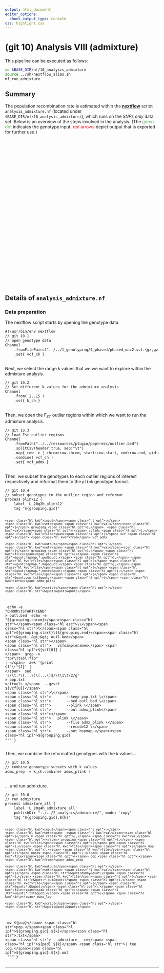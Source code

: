 ```yaml
---
output: html_document
editor_options:
  chunk_output_type: console
css: highlight.css
---
```







# (git 10) Analysis VIII (admixture)

This pipeline can be executed as follows:

```sh
cd $BASE_DIR/nf/10_analysis_admixture
source ../sh/nextflow_alias.sh
nf_run_admixture
```

## Summary

The population recombination rate is estimated within the [**nextflow**](https://www.nextflow.io/) script `analysis_admixture.nf` (located under `$BASE_DIR/nf/10_analysis_admixture/`), which runs on the _SNPs only_ data set.
Below is an overview of the steps involved in the analysis.
(The <span style="color:#4DAF4A">green dot</span> indicates the genotype input, <span style="color:#E41A1C">red arrows</span> depict output that is exported for further use.)

<div style="max-width:500px; margin:auto;">
<!--html_preserve--><div id="htmlwidget-2d70276787c94cc36bba" style="width:672px;height:480px;" class="girafe html-widget"></div>
<script type="application/json" data-for="htmlwidget-2d70276787c94cc36bba">{"x":{"html":"<?xml version=\"1.0\" encoding=\"UTF-8\"?>\n<svg xmlns=\"http://www.w3.org/2000/svg\" xmlns:xlink=\"http://www.w3.org/1999/xlink\" id=\"svg_e826558a-ed05-48af-b821-5f1e012d4135\" viewBox=\"0 0 648.00 504.00\">\n  <g>\n    <defs>\n      <clipPath id=\"svg_e826558a-ed05-48af-b821-5f1e012d4135_cl_1\">\n        <rect x=\"0.00\" y=\"0.00\" width=\"648.00\" height=\"504.00\"/>\n      <\/clipPath>\n    <\/defs>\n    <rect x=\"0.00\" y=\"0.00\" width=\"648.00\" height=\"504.00\" id=\"svg_e826558a-ed05-48af-b821-5f1e012d4135_el_1\" clip-path=\"url(#svg_e826558a-ed05-48af-b821-5f1e012d4135_cl_1)\" fill=\"#FFFFFF\" fill-opacity=\"1\" stroke-width=\"0.75\" stroke=\"#FFFFFF\" stroke-opacity=\"1\" stroke-linejoin=\"round\" stroke-linecap=\"round\"/>\n    <defs>\n      <clipPath id=\"svg_e826558a-ed05-48af-b821-5f1e012d4135_cl_2\">\n        <rect x=\"0.00\" y=\"0.00\" width=\"648.00\" height=\"504.00\"/>\n      <\/clipPath>\n    <\/defs>\n    <g clip-path=\"url(#svg_e826558a-ed05-48af-b821-5f1e012d4135_cl_2)\">\n      <text x=\"115.26\" y=\"361.35\" id=\"svg_e826558a-ed05-48af-b821-5f1e012d4135_el_2\" font-size=\"225.00pt\" font-weight=\"bold\" fill=\"#E0E0E0\" fill-opacity=\"1\" font-family=\"DejaVu Sans\">10<\/text>\n    <\/g>\n    <polyline points=\"458.05,75.96 457.90,76.31 457.35,77.59 456.80,78.86 456.25,80.14 455.70,81.42 455.15,82.70 454.59,83.98 454.04,85.26 453.49,86.53 452.94,87.81 452.39,89.09 451.84,90.37 451.29,91.65 450.74,92.93 450.18,94.20 449.63,95.48 449.08,96.76 448.53,98.04 447.98,99.32 447.43,100.60 446.88,101.88 446.33,103.15 445.77,104.43 445.22,105.71 444.67,106.99 444.12,108.27 443.57,109.55 443.02,110.82 442.47,112.10 441.92,113.38 441.36,114.66 440.81,115.94 440.26,117.22 439.71,118.49 439.16,119.77 438.61,121.05 438.06,122.33 437.51,123.61 436.95,124.89 436.40,126.16 435.85,127.44 435.30,128.72 434.75,130.00 434.20,131.28 433.65,132.56 433.10,133.83 432.54,135.11 431.99,136.39 431.44,137.67 430.89,138.95 430.34,140.23 429.79,141.50 429.24,142.78 428.69,144.06 428.13,145.34 427.58,146.62 427.03,147.90 426.48,149.17 425.93,150.45 425.38,151.73 424.83,153.01 424.27,154.29 423.72,155.57 423.17,156.84 422.62,158.12 422.07,159.40 421.52,160.68 420.97,161.96 420.42,163.24 419.86,164.51 419.31,165.79 418.76,167.07 418.21,168.35 417.66,169.63 417.11,170.91 416.56,172.18 416.01,173.46 415.45,174.74 414.90,176.02 414.35,177.30 413.80,178.58 413.25,179.85 412.70,181.13 412.15,182.41 411.60,183.69 411.04,184.97 410.49,186.25 409.94,187.52 409.79,187.88\" id=\"svg_e826558a-ed05-48af-b821-5f1e012d4135_el_3\" clip-path=\"url(#svg_e826558a-ed05-48af-b821-5f1e012d4135_cl_2)\" fill=\"none\" stroke-width=\"1.06698\" stroke=\"#000000\" stroke-opacity=\"1\" stroke-linejoin=\"round\" stroke-linecap=\"butt\"/>\n    <polygon points=\"409.56,185.90 409.79,187.88 411.39,186.69\" id=\"svg_e826558a-ed05-48af-b821-5f1e012d4135_el_4\" clip-path=\"url(#svg_e826558a-ed05-48af-b821-5f1e012d4135_cl_2)\" fill=\"#000000\" fill-opacity=\"1\" stroke-width=\"1.06698\" stroke=\"#000000\" stroke-opacity=\"1\" stroke-linejoin=\"round\" stroke-linecap=\"butt\"/>\n    <polyline points=\"166.68,30.62 166.85,31.26 167.21,32.65 167.57,34.04 167.93,35.44 168.29,36.83 168.66,38.22 169.02,39.61 169.38,41.00 169.74,42.40 170.11,43.79 170.47,45.18 170.83,46.57 171.19,47.96 171.56,49.35 171.92,50.75 172.28,52.14 172.64,53.53 173.00,54.92 173.37,56.31 173.73,57.71 174.09,59.10 174.45,60.49 174.82,61.88 175.18,63.27 175.54,64.67 175.90,66.06 176.26,67.45 176.63,68.84 176.99,70.23 177.35,71.62 177.71,73.02 178.08,74.41 178.44,75.80 178.80,77.19 179.16,78.58 179.53,79.98 179.89,81.37 180.25,82.76 180.61,84.15 180.97,85.54 181.34,86.94 181.70,88.33 182.06,89.72 182.42,91.11 182.79,92.50 183.15,93.89 183.51,95.29 183.87,96.68 184.24,98.07 184.60,99.46 184.96,100.85 185.32,102.25 185.68,103.64 186.05,105.03 186.41,106.42 186.77,107.81 187.13,109.21 187.50,110.60 187.86,111.99 188.22,113.38 188.58,114.77 188.95,116.16 189.31,117.56 189.67,118.95 190.03,120.34 190.39,121.73 190.76,123.12 191.12,124.52 191.48,125.91 191.84,127.30 192.21,128.69 192.57,130.08 192.93,131.48 193.29,132.87 193.66,134.26 194.02,135.65 194.38,137.04 194.74,138.43 195.10,139.83 195.47,141.22 195.83,142.61 196.19,144.00 196.55,145.39 196.92,146.79 197.28,148.18 197.64,149.57 198.00,150.96 198.37,152.35 198.53,152.99\" id=\"svg_e826558a-ed05-48af-b821-5f1e012d4135_el_5\" clip-path=\"url(#svg_e826558a-ed05-48af-b821-5f1e012d4135_cl_2)\" fill=\"none\" stroke-width=\"1.06698\" stroke=\"#000000\" stroke-opacity=\"1\" stroke-linejoin=\"round\" stroke-linecap=\"butt\"/>\n    <polygon points=\"197.13,151.57 198.53,152.99 199.06,151.07\" id=\"svg_e826558a-ed05-48af-b821-5f1e012d4135_el_6\" clip-path=\"url(#svg_e826558a-ed05-48af-b821-5f1e012d4135_cl_2)\" fill=\"#000000\" fill-opacity=\"1\" stroke-width=\"1.06698\" stroke=\"#000000\" stroke-opacity=\"1\" stroke-linejoin=\"round\" stroke-linecap=\"butt\"/>\n    <polyline points=\"613.17,475.21 612.47,474.44 611.71,473.61 610.95,472.78 610.19,471.95 609.43,471.12 608.67,470.28 607.92,469.45 607.16,468.62 606.40,467.79 605.64,466.96 604.88,466.13 604.12,465.30 603.36,464.47 602.60,463.63 601.84,462.80 601.08,461.97 600.32,461.14 599.56,460.31 598.80,459.48 598.04,458.65 597.29,457.82 596.53,456.98 595.77,456.15 595.01,455.32 594.25,454.49 593.49,453.66 592.73,452.83 591.97,452.00 591.21,451.17 590.45,450.33 589.69,449.50 588.93,448.67 588.17,447.84 587.41,447.01 586.66,446.18 585.90,445.35 585.14,444.51 584.38,443.68 583.62,442.85 582.86,442.02 582.10,441.19 581.34,440.36 580.58,439.53 579.82,438.70 579.06,437.86 578.30,437.03 577.54,436.20 576.78,435.37 576.02,434.54 575.27,433.71 574.51,432.88 573.75,432.05 572.99,431.21 572.23,430.38 571.47,429.55 570.71,428.72 569.95,427.89 569.19,427.06 568.43,426.23 567.67,425.40 566.91,424.56 566.15,423.73 565.39,422.90 564.64,422.07 563.88,421.24 563.12,420.41 562.36,419.58 561.60,418.75 560.84,417.91 560.08,417.08 559.32,416.25 558.56,415.42 557.80,414.59 557.04,413.76 556.28,412.93 555.52,412.10 554.76,411.26 554.01,410.43 553.25,409.60 552.49,408.77 551.73,407.94 550.97,407.11 550.21,406.28 549.45,405.45 548.75,404.68\" id=\"svg_e826558a-ed05-48af-b821-5f1e012d4135_el_7\" clip-path=\"url(#svg_e826558a-ed05-48af-b821-5f1e012d4135_cl_2)\" fill=\"none\" stroke-width=\"1.06698\" stroke=\"#000000\" stroke-opacity=\"1\" stroke-linejoin=\"round\" stroke-linecap=\"butt\"/>\n    <polygon points=\"550.65,405.28 548.75,404.68 549.18,406.63\" id=\"svg_e826558a-ed05-48af-b821-5f1e012d4135_el_8\" clip-path=\"url(#svg_e826558a-ed05-48af-b821-5f1e012d4135_cl_2)\" fill=\"#000000\" fill-opacity=\"1\" stroke-width=\"1.06698\" stroke=\"#000000\" stroke-opacity=\"1\" stroke-linejoin=\"round\" stroke-linecap=\"butt\"/>\n    <polyline points=\"538.45,392.53 538.29,392.32 537.56,391.39 536.83,390.46 536.11,389.54 535.38,388.61 534.65,387.69 533.92,386.76 533.20,385.84 532.47,384.91 531.74,383.99 531.02,383.06 530.29,382.13 529.56,381.21 528.84,380.28 528.11,379.36 527.38,378.43 526.65,377.51 525.93,376.58 525.20,375.65 524.47,374.73 523.75,373.80 523.02,372.88 522.29,371.95 521.57,371.03 520.84,370.10 520.11,369.18 519.38,368.25 518.66,367.32 517.93,366.40 517.20,365.47 516.48,364.55 515.75,363.62 515.02,362.70 514.30,361.77 513.57,360.84 512.84,359.92 512.11,358.99 511.39,358.07 510.66,357.14 509.93,356.22 509.21,355.29 508.48,354.37 507.75,353.44 507.03,352.51 506.30,351.59 505.57,350.66 504.84,349.74 504.12,348.81 503.39,347.89 502.66,346.96 501.94,346.03 501.21,345.11 500.48,344.18 499.76,343.26 499.03,342.33 498.30,341.41 497.57,340.48 496.85,339.56 496.12,338.63 495.39,337.70 494.67,336.78 493.94,335.85 493.21,334.93 492.49,334.00 491.76,333.08 491.03,332.15 490.30,331.23 489.58,330.30 488.85,329.37 488.12,328.45 487.40,327.52 486.67,326.60 485.94,325.67 485.22,324.75 484.49,323.82 483.76,322.89 483.03,321.97 482.31,321.04 481.58,320.12 480.85,319.19 480.13,318.27 479.40,317.34 478.67,316.42 477.94,315.49 477.22,314.56 476.49,313.64 476.32,313.43\" id=\"svg_e826558a-ed05-48af-b821-5f1e012d4135_el_9\" clip-path=\"url(#svg_e826558a-ed05-48af-b821-5f1e012d4135_cl_2)\" fill=\"none\" stroke-width=\"1.06698\" stroke=\"#000000\" stroke-opacity=\"1\" stroke-linejoin=\"round\" stroke-linecap=\"butt\"/>\n    <polygon points=\"478.17,314.17 476.32,313.43 476.61,315.40\" id=\"svg_e826558a-ed05-48af-b821-5f1e012d4135_el_10\" clip-path=\"url(#svg_e826558a-ed05-48af-b821-5f1e012d4135_cl_2)\" fill=\"#000000\" fill-opacity=\"1\" stroke-width=\"1.06698\" stroke=\"#000000\" stroke-opacity=\"1\" stroke-linejoin=\"round\" stroke-linecap=\"butt\"/>\n    <polyline points=\"467.41,300.26 466.82,299.24 466.17,298.11 465.51,296.98 464.86,295.85 464.21,294.72 463.55,293.59 462.90,292.46 462.24,291.33 461.59,290.19 460.93,289.06 460.28,287.93 459.63,286.80 458.97,285.67 458.32,284.54 457.66,283.41 457.01,282.28 456.35,281.15 455.70,280.02 455.05,278.89 454.39,277.75 453.74,276.62 453.08,275.49 452.43,274.36 451.78,273.23 451.12,272.10 450.47,270.97 449.81,269.84 449.16,268.71 448.50,267.58 447.85,266.44 447.20,265.31 446.54,264.18 445.89,263.05 445.23,261.92 444.58,260.79 443.92,259.66 443.27,258.53 442.62,257.40 441.96,256.27 441.31,255.14 440.65,254.00 440.00,252.87 439.35,251.74 438.69,250.61 438.04,249.48 437.38,248.35 436.73,247.22 436.07,246.09 435.42,244.96 434.77,243.83 434.11,242.69 433.46,241.56 432.80,240.43 432.15,239.30 431.49,238.17 430.84,237.04 430.19,235.91 429.53,234.78 428.88,233.65 428.22,232.52 427.57,231.39 426.91,230.25 426.26,229.12 425.61,227.99 424.95,226.86 424.30,225.73 423.64,224.60 422.99,223.47 422.34,222.34 421.68,221.21 421.03,220.08 420.37,218.94 419.72,217.81 419.06,216.68 418.41,215.55 417.76,214.42 417.10,213.29 416.45,212.16 415.79,211.03 415.14,209.90 414.48,208.77 413.83,207.63 413.18,206.50 412.52,205.37 411.87,204.24 411.21,203.11 410.62,202.09\" id=\"svg_e826558a-ed05-48af-b821-5f1e012d4135_el_11\" clip-path=\"url(#svg_e826558a-ed05-48af-b821-5f1e012d4135_cl_2)\" fill=\"none\" stroke-width=\"1.06698\" stroke=\"#000000\" stroke-opacity=\"1\" stroke-linejoin=\"round\" stroke-linecap=\"butt\"/>\n    <polygon points=\"412.35,203.09 410.62,202.09 410.63,204.09\" id=\"svg_e826558a-ed05-48af-b821-5f1e012d4135_el_12\" clip-path=\"url(#svg_e826558a-ed05-48af-b821-5f1e012d4135_cl_2)\" fill=\"#000000\" fill-opacity=\"1\" stroke-width=\"1.06698\" stroke=\"#000000\" stroke-opacity=\"1\" stroke-linejoin=\"round\" stroke-linecap=\"butt\"/>\n    <polyline points=\"398.67,194.91 398.19,194.90 397.14,194.86 396.08,194.82 395.03,194.79 393.98,194.75 392.92,194.71 391.87,194.67 390.81,194.64 389.76,194.60 388.70,194.56 387.65,194.53 386.59,194.49 385.54,194.45 384.48,194.41 383.43,194.38 382.37,194.34 381.32,194.30 380.26,194.27 379.21,194.23 378.15,194.19 377.10,194.15 376.04,194.12 374.99,194.08 373.93,194.04 372.88,194.01 371.82,193.97 370.77,193.93 369.71,193.89 368.66,193.86 367.60,193.82 366.55,193.78 365.49,193.75 364.44,193.71 363.38,193.67 362.33,193.63 361.27,193.60 360.22,193.56 359.16,193.52 358.11,193.49 357.05,193.45 356.00,193.41 354.94,193.37 353.89,193.34 352.83,193.30 351.78,193.26 350.72,193.23 349.67,193.19 348.61,193.15 347.56,193.11 346.50,193.08 345.45,193.04 344.39,193.00 343.34,192.97 342.28,192.93 341.23,192.89 340.17,192.85 339.12,192.82 338.06,192.78 337.01,192.74 335.96,192.71 334.90,192.67 333.85,192.63 332.79,192.59 331.74,192.56 330.68,192.52 329.63,192.48 328.57,192.45 327.52,192.41 326.46,192.37 325.41,192.33 324.35,192.30 323.30,192.26 322.24,192.22 321.19,192.19 320.13,192.15 319.08,192.11 318.02,192.07 316.97,192.04 315.91,192.00 314.86,191.96 313.80,191.93 312.75,191.89 311.69,191.85 310.64,191.81 310.16,191.80\" id=\"svg_e826558a-ed05-48af-b821-5f1e012d4135_el_13\" clip-path=\"url(#svg_e826558a-ed05-48af-b821-5f1e012d4135_cl_2)\" fill=\"none\" stroke-width=\"1.06698\" stroke=\"#000000\" stroke-opacity=\"1\" stroke-linejoin=\"round\" stroke-linecap=\"butt\"/>\n    <polygon points=\"311.92,190.86 310.16,191.80 311.85,192.85\" id=\"svg_e826558a-ed05-48af-b821-5f1e012d4135_el_14\" clip-path=\"url(#svg_e826558a-ed05-48af-b821-5f1e012d4135_cl_2)\" fill=\"#000000\" fill-opacity=\"1\" stroke-width=\"1.06698\" stroke=\"#000000\" stroke-opacity=\"1\" stroke-linejoin=\"round\" stroke-linecap=\"butt\"/>\n    <polyline points=\"294.57,189.20 293.98,189.03 292.96,188.72 291.93,188.40 290.90,188.09 289.88,187.78 288.85,187.47 287.82,187.16 286.80,186.85 285.77,186.54 284.74,186.23 283.71,185.91 282.69,185.60 281.66,185.29 280.63,184.98 279.61,184.67 278.58,184.36 277.55,184.05 276.53,183.74 275.50,183.42 274.47,183.11 273.45,182.80 272.42,182.49 271.39,182.18 270.37,181.87 269.34,181.56 268.31,181.25 267.28,180.93 266.26,180.62 265.23,180.31 264.20,180.00 263.18,179.69 262.15,179.38 261.12,179.07 260.10,178.76 259.07,178.44 258.04,178.13 257.02,177.82 255.99,177.51 254.96,177.20 253.94,176.89 252.91,176.58 251.88,176.27 250.86,175.95 249.83,175.64 248.80,175.33 247.77,175.02 246.75,174.71 245.72,174.40 244.69,174.09 243.67,173.78 242.64,173.47 241.61,173.15 240.59,172.84 239.56,172.53 238.53,172.22 237.51,171.91 236.48,171.60 235.45,171.29 234.43,170.98 233.40,170.66 232.37,170.35 231.34,170.04 230.32,169.73 229.29,169.42 228.26,169.11 227.24,168.80 226.21,168.49 225.18,168.17 224.16,167.86 223.13,167.55 222.10,167.24 221.08,166.93 220.05,166.62 219.02,166.31 218.00,166.00 216.97,165.68 215.94,165.37 214.92,165.06 213.89,164.75 212.86,164.44 211.83,164.13 210.81,163.82 209.78,163.51 208.75,163.19 208.17,163.02\" id=\"svg_e826558a-ed05-48af-b821-5f1e012d4135_el_15\" clip-path=\"url(#svg_e826558a-ed05-48af-b821-5f1e012d4135_cl_2)\" fill=\"none\" stroke-width=\"1.06698\" stroke=\"#000000\" stroke-opacity=\"1\" stroke-linejoin=\"round\" stroke-linecap=\"butt\"/>\n    <polygon points=\"210.11,162.56 208.17,163.02 209.53,164.47\" id=\"svg_e826558a-ed05-48af-b821-5f1e012d4135_el_16\" clip-path=\"url(#svg_e826558a-ed05-48af-b821-5f1e012d4135_cl_2)\" fill=\"#000000\" fill-opacity=\"1\" stroke-width=\"1.06698\" stroke=\"#000000\" stroke-opacity=\"1\" stroke-linejoin=\"round\" stroke-linecap=\"butt\"/>\n    <polyline points=\"194.99,166.43 194.66,166.78 193.82,167.64 192.98,168.51 192.14,169.38 191.30,170.24 190.46,171.11 189.61,171.98 188.77,172.85 187.93,173.71 187.09,174.58 186.25,175.45 185.41,176.31 184.57,177.18 183.73,178.05 182.89,178.92 182.05,179.78 181.21,180.65 180.37,181.52 179.53,182.38 178.69,183.25 177.85,184.12 177.01,184.99 176.17,185.85 175.33,186.72 174.49,187.59 173.65,188.46 172.81,189.32 171.97,190.19 171.13,191.06 170.29,191.92 169.45,192.79 168.61,193.66 167.77,194.53 166.93,195.39 166.09,196.26 165.25,197.13 164.40,197.99 163.56,198.86 162.72,199.73 161.88,200.60 161.04,201.46 160.20,202.33 159.36,203.20 158.52,204.06 157.68,204.93 156.84,205.80 156.00,206.67 155.16,207.53 154.32,208.40 153.48,209.27 152.64,210.13 151.80,211.00 150.96,211.87 150.12,212.74 149.28,213.60 148.44,214.47 147.60,215.34 146.76,216.21 145.92,217.07 145.08,217.94 144.24,218.81 143.40,219.67 142.56,220.54 141.72,221.41 140.88,222.28 140.04,223.14 139.19,224.01 138.35,224.88 137.51,225.74 136.67,226.61 135.83,227.48 134.99,228.35 134.15,229.21 133.31,230.08 132.47,230.95 131.63,231.81 130.79,232.68 129.95,233.55 129.11,234.42 128.27,235.28 127.43,236.15 126.59,237.02 125.75,237.89 124.91,238.75 124.07,239.62 123.23,240.49 122.89,240.83\" id=\"svg_e826558a-ed05-48af-b821-5f1e012d4135_el_17\" clip-path=\"url(#svg_e826558a-ed05-48af-b821-5f1e012d4135_cl_2)\" fill=\"none\" stroke-width=\"1.06698\" stroke=\"#000000\" stroke-opacity=\"1\" stroke-linejoin=\"round\" stroke-linecap=\"butt\"/>\n    <polygon points=\"123.38,238.90 122.89,240.83 124.81,240.29\" id=\"svg_e826558a-ed05-48af-b821-5f1e012d4135_el_18\" clip-path=\"url(#svg_e826558a-ed05-48af-b821-5f1e012d4135_cl_2)\" fill=\"#000000\" fill-opacity=\"1\" stroke-width=\"1.06698\" stroke=\"#000000\" stroke-opacity=\"1\" stroke-linejoin=\"round\" stroke-linecap=\"butt\"/>\n    <polyline points=\"110.74,251.01 110.24,251.34 109.36,251.94 108.47,252.54 107.58,253.14 106.69,253.73 105.81,254.33 104.92,254.93 104.03,255.53 103.14,256.13 102.25,256.72 101.37,257.32 100.48,257.92 99.59,258.52 98.70,259.12 97.81,259.71 96.93,260.31 96.04,260.91 95.15,261.51 94.26,262.11 93.38,262.71 92.49,263.30 91.60,263.90 90.71,264.50 89.82,265.10 88.94,265.70 88.05,266.29 87.16,266.89 86.27,267.49 85.39,268.09 84.50,268.69 83.61,269.28 82.72,269.88 81.83,270.48 80.95,271.08 80.06,271.68 79.17,272.27 78.28,272.87 77.40,273.47 76.51,274.07 75.62,274.67 74.73,275.26 73.84,275.86 72.96,276.46 72.07,277.06 71.18,277.66 70.29,278.26 69.41,278.85 68.52,279.45 67.63,280.05 66.74,280.65 65.85,281.25 64.97,281.84 64.08,282.44 63.19,283.04 62.30,283.64 61.42,284.24 60.53,284.83 59.64,285.43 58.75,286.03 57.86,286.63 56.98,287.23 56.09,287.82 55.20,288.42 54.31,289.02 53.43,289.62 52.54,290.22 51.65,290.81 50.76,291.41 49.87,292.01 48.99,292.61 48.10,293.21 47.21,293.80 46.32,294.40 45.43,295.00 44.55,295.60 43.66,296.20 42.77,296.80 41.88,297.39 41.00,297.99 40.11,298.59 39.22,299.19 38.33,299.79 37.44,300.38 36.56,300.98 36.06,301.31\" id=\"svg_e826558a-ed05-48af-b821-5f1e012d4135_el_19\" clip-path=\"url(#svg_e826558a-ed05-48af-b821-5f1e012d4135_cl_2)\" fill=\"none\" stroke-width=\"1.06698\" stroke=\"#E41A1C\" stroke-opacity=\"1\" stroke-linejoin=\"round\" stroke-linecap=\"butt\"/>\n    <polygon points=\"36.94,299.52 36.06,301.31 38.05,301.18\" id=\"svg_e826558a-ed05-48af-b821-5f1e012d4135_el_20\" clip-path=\"url(#svg_e826558a-ed05-48af-b821-5f1e012d4135_cl_2)\" fill=\"#E41A1C\" fill-opacity=\"1\" stroke-width=\"1.06698\" stroke=\"#E41A1C\" stroke-opacity=\"1\" stroke-linejoin=\"round\" stroke-linecap=\"butt\"/>\n    <g clip-path=\"url(#svg_e826558a-ed05-48af-b821-5f1e012d4135_cl_2)\">\n      <text transform=\"translate(436.90,153.06) rotate(-427)\" id=\"svg_e826558a-ed05-48af-b821-5f1e012d4135_el_21\" font-size=\"8.28pt\" font-family=\"DejaVu Sans\">vcf_ch<\/text>\n    <\/g>\n    <g clip-path=\"url(#svg_e826558a-ed05-48af-b821-5f1e012d4135_cl_2)\">\n      <text transform=\"translate(182.60,79.64) rotate(-285)\" id=\"svg_e826558a-ed05-48af-b821-5f1e012d4135_el_22\" font-size=\"8.28pt\" font-family=\"DejaVu Sans\">k_ch<\/text>\n    <\/g>\n    <g clip-path=\"url(#svg_e826558a-ed05-48af-b821-5f1e012d4135_cl_2)\">\n      <text transform=\"translate(326.98,203.51) rotate(-358)\" id=\"svg_e826558a-ed05-48af-b821-5f1e012d4135_el_23\" font-size=\"8.28pt\" font-family=\"DejaVu Sans\">vcf_admx<\/text>\n    <\/g>\n    <g clip-path=\"url(#svg_e826558a-ed05-48af-b821-5f1e012d4135_cl_2)\">\n      <text transform=\"translate(217.43,177.43) rotate(-343)\" id=\"svg_e826558a-ed05-48af-b821-5f1e012d4135_el_24\" font-size=\"8.28pt\" font-family=\"DejaVu Sans\">admx_plink<\/text>\n    <\/g>\n    <g clip-path=\"url(#svg_e826558a-ed05-48af-b821-5f1e012d4135_cl_2)\">\n      <text transform=\"translate(144.95,234.03) rotate(-406)\" id=\"svg_e826558a-ed05-48af-b821-5f1e012d4135_el_25\" font-size=\"8.28pt\" font-family=\"DejaVu Sans\">admx_prep<\/text>\n    <\/g>\n    <g clip-path=\"url(#svg_e826558a-ed05-48af-b821-5f1e012d4135_cl_2)\">\n      <text transform=\"translate(57.02,300.60) rotate(-394)\" id=\"svg_e826558a-ed05-48af-b821-5f1e012d4135_el_26\" font-size=\"8.28pt\" font-family=\"DejaVu Sans\">admx_log<\/text>\n    <\/g>\n    <circle cx=\"461.21\" cy=\"68.64\" r=\"3.47pt\" id=\"svg_e826558a-ed05-48af-b821-5f1e012d4135_el_27\" clip-path=\"url(#svg_e826558a-ed05-48af-b821-5f1e012d4135_cl_2)\" fill=\"none\" stroke-width=\"0.708661\" stroke=\"#4DAF4A\" stroke-opacity=\"1\" stroke-linejoin=\"round\" stroke-linecap=\"round\"/>\n    <circle cx=\"164.67\" cy=\"22.91\" r=\"3.47pt\" id=\"svg_e826558a-ed05-48af-b821-5f1e012d4135_el_28\" clip-path=\"url(#svg_e826558a-ed05-48af-b821-5f1e012d4135_cl_2)\" fill=\"none\" stroke-width=\"0.708661\" stroke=\"#000000\" stroke-opacity=\"1\" stroke-linejoin=\"round\" stroke-linecap=\"round\"/>\n    <circle cx=\"618.55\" cy=\"481.09\" r=\"3.47pt\" id=\"svg_e826558a-ed05-48af-b821-5f1e012d4135_el_29\" clip-path=\"url(#svg_e826558a-ed05-48af-b821-5f1e012d4135_cl_2)\" fill=\"none\" stroke-width=\"0.708661\" stroke=\"#000000\" stroke-opacity=\"1\" stroke-linejoin=\"round\" stroke-linecap=\"round\"/>\n    <circle cx=\"543.38\" cy=\"398.80\" r=\"3.47pt\" id=\"svg_e826558a-ed05-48af-b821-5f1e012d4135_el_30\" clip-path=\"url(#svg_e826558a-ed05-48af-b821-5f1e012d4135_cl_2)\" fill=\"none\" stroke-width=\"0.708661\" stroke=\"#000000\" stroke-opacity=\"1\" stroke-linejoin=\"round\" stroke-linecap=\"round\"/>\n    <circle cx=\"471.40\" cy=\"307.16\" r=\"3.47pt\" id=\"svg_e826558a-ed05-48af-b821-5f1e012d4135_el_31\" clip-path=\"url(#svg_e826558a-ed05-48af-b821-5f1e012d4135_cl_2)\" fill=\"none\" stroke-width=\"0.708661\" stroke=\"#000000\" stroke-opacity=\"1\" stroke-linejoin=\"round\" stroke-linecap=\"round\"/>\n    <circle cx=\"406.63\" cy=\"195.19\" r=\"3.47pt\" id=\"svg_e826558a-ed05-48af-b821-5f1e012d4135_el_32\" clip-path=\"url(#svg_e826558a-ed05-48af-b821-5f1e012d4135_cl_2)\" fill=\"none\" stroke-width=\"0.708661\" stroke=\"#000000\" stroke-opacity=\"1\" stroke-linejoin=\"round\" stroke-linecap=\"round\"/>\n    <circle cx=\"302.20\" cy=\"191.52\" r=\"3.47pt\" id=\"svg_e826558a-ed05-48af-b821-5f1e012d4135_el_33\" clip-path=\"url(#svg_e826558a-ed05-48af-b821-5f1e012d4135_cl_2)\" fill=\"none\" stroke-width=\"0.708661\" stroke=\"#000000\" stroke-opacity=\"1\" stroke-linejoin=\"round\" stroke-linecap=\"round\"/>\n    <circle cx=\"200.54\" cy=\"160.70\" r=\"3.47pt\" id=\"svg_e826558a-ed05-48af-b821-5f1e012d4135_el_34\" clip-path=\"url(#svg_e826558a-ed05-48af-b821-5f1e012d4135_cl_2)\" fill=\"none\" stroke-width=\"0.708661\" stroke=\"#000000\" stroke-opacity=\"1\" stroke-linejoin=\"round\" stroke-linecap=\"round\"/>\n    <circle cx=\"117.35\" cy=\"246.56\" r=\"3.47pt\" id=\"svg_e826558a-ed05-48af-b821-5f1e012d4135_el_35\" clip-path=\"url(#svg_e826558a-ed05-48af-b821-5f1e012d4135_cl_2)\" fill=\"none\" stroke-width=\"0.708661\" stroke=\"#000000\" stroke-opacity=\"1\" stroke-linejoin=\"round\" stroke-linecap=\"round\"/>\n    <circle cx=\"29.45\" cy=\"305.77\" r=\"3.47pt\" id=\"svg_e826558a-ed05-48af-b821-5f1e012d4135_el_36\" clip-path=\"url(#svg_e826558a-ed05-48af-b821-5f1e012d4135_cl_2)\" fill=\"none\" stroke-width=\"0.708661\" stroke=\"#000000\" stroke-opacity=\"1\" stroke-linejoin=\"round\" stroke-linecap=\"round\"/>\n    <circle cx=\"461.21\" cy=\"68.64\" r=\"1.87pt\" id=\"svg_e826558a-ed05-48af-b821-5f1e012d4135_el_37\" clip-path=\"url(#svg_e826558a-ed05-48af-b821-5f1e012d4135_cl_2)\" fill=\"#4DAF4A\" fill-opacity=\"1\" stroke-width=\"0.708661\" stroke=\"#4DAF4A\" stroke-opacity=\"1\" stroke-linejoin=\"round\" stroke-linecap=\"round\" title=\"Channel.fromFilePairs\"/>\n    <circle cx=\"164.67\" cy=\"22.91\" r=\"1.87pt\" id=\"svg_e826558a-ed05-48af-b821-5f1e012d4135_el_38\" clip-path=\"url(#svg_e826558a-ed05-48af-b821-5f1e012d4135_cl_2)\" fill=\"#000000\" fill-opacity=\"1\" stroke-width=\"0.708661\" stroke=\"#000000\" stroke-opacity=\"1\" stroke-linejoin=\"round\" stroke-linecap=\"round\" title=\"Channel.from\"/>\n    <circle cx=\"618.55\" cy=\"481.09\" r=\"1.87pt\" id=\"svg_e826558a-ed05-48af-b821-5f1e012d4135_el_39\" clip-path=\"url(#svg_e826558a-ed05-48af-b821-5f1e012d4135_cl_2)\" fill=\"#000000\" fill-opacity=\"1\" stroke-width=\"0.708661\" stroke=\"#000000\" stroke-opacity=\"1\" stroke-linejoin=\"round\" stroke-linecap=\"round\" title=\"Channel.fromPath\"/>\n    <circle cx=\"543.38\" cy=\"398.80\" r=\"1.87pt\" id=\"svg_e826558a-ed05-48af-b821-5f1e012d4135_el_40\" clip-path=\"url(#svg_e826558a-ed05-48af-b821-5f1e012d4135_cl_2)\" fill=\"#000000\" fill-opacity=\"1\" stroke-width=\"0.708661\" stroke=\"#000000\" stroke-opacity=\"1\" stroke-linejoin=\"round\" stroke-linecap=\"round\" title=\"splitCsv\"/>\n    <circle cx=\"471.40\" cy=\"307.16\" r=\"1.87pt\" id=\"svg_e826558a-ed05-48af-b821-5f1e012d4135_el_41\" clip-path=\"url(#svg_e826558a-ed05-48af-b821-5f1e012d4135_cl_2)\" fill=\"#000000\" fill-opacity=\"1\" stroke-width=\"0.708661\" stroke=\"#000000\" stroke-opacity=\"1\" stroke-linejoin=\"round\" stroke-linecap=\"round\" title=\"map\"/>\n    <circle cx=\"406.63\" cy=\"195.19\" r=\"1.87pt\" id=\"svg_e826558a-ed05-48af-b821-5f1e012d4135_el_42\" clip-path=\"url(#svg_e826558a-ed05-48af-b821-5f1e012d4135_cl_2)\" fill=\"#000000\" fill-opacity=\"1\" stroke-width=\"0.708661\" stroke=\"#000000\" stroke-opacity=\"1\" stroke-linejoin=\"round\" stroke-linecap=\"round\" title=\"combine\"/>\n    <circle cx=\"302.20\" cy=\"191.52\" r=\"1.87pt\" id=\"svg_e826558a-ed05-48af-b821-5f1e012d4135_el_43\" clip-path=\"url(#svg_e826558a-ed05-48af-b821-5f1e012d4135_cl_2)\" fill=\"#000000\" fill-opacity=\"1\" stroke-width=\"0.708661\" stroke=\"#000000\" stroke-opacity=\"1\" stroke-linejoin=\"round\" stroke-linecap=\"round\" title=\"plink12\"/>\n    <circle cx=\"200.54\" cy=\"160.70\" r=\"1.87pt\" id=\"svg_e826558a-ed05-48af-b821-5f1e012d4135_el_44\" clip-path=\"url(#svg_e826558a-ed05-48af-b821-5f1e012d4135_cl_2)\" fill=\"#000000\" fill-opacity=\"1\" stroke-width=\"0.708661\" stroke=\"#000000\" stroke-opacity=\"1\" stroke-linejoin=\"round\" stroke-linecap=\"round\" title=\"combine\"/>\n    <circle cx=\"117.35\" cy=\"246.56\" r=\"1.87pt\" id=\"svg_e826558a-ed05-48af-b821-5f1e012d4135_el_45\" clip-path=\"url(#svg_e826558a-ed05-48af-b821-5f1e012d4135_cl_2)\" fill=\"#000000\" fill-opacity=\"1\" stroke-width=\"0.708661\" stroke=\"#000000\" stroke-opacity=\"1\" stroke-linejoin=\"round\" stroke-linecap=\"round\" title=\"admixture_all\"/>\n    <circle cx=\"29.45\" cy=\"305.77\" r=\"1.87pt\" id=\"svg_e826558a-ed05-48af-b821-5f1e012d4135_el_46\" clip-path=\"url(#svg_e826558a-ed05-48af-b821-5f1e012d4135_cl_2)\" fill=\"#000000\" fill-opacity=\"1\" stroke-width=\"0.708661\" stroke=\"#000000\" stroke-opacity=\"1\" stroke-linejoin=\"round\" stroke-linecap=\"round\" title=\"\"/>\n  <\/g>\n<\/svg>\n","js":null,"uid":"svg_e826558a-ed05-48af-b821-5f1e012d4135","ratio":1.28571428571429,"settings":{"tooltip":{"css":" .tooltip_SVGID_ { padding:5px;background:black;color:white;border-radius:2px 2px 2px 2px ; position:absolute;pointer-events:none;z-index:999;}\n","offx":10,"offy":0,"use_cursor_pos":true,"opacity":0.9,"usefill":false,"usestroke":false,"delay":{"over":200,"out":500}},"hover":{"css":" .hover_SVGID_ { fill:orange;stroke:gray; }\n"},"hoverkey":{"css":" .hover_key_SVGID_ { stroke:red; }\n"},"hovertheme":{"css":" .hover_theme_SVGID_ { fill:green; }\n"},"zoom":{"min":1,"max":1},"capture":{"css":" .selected_SVGID_ { fill:red;stroke:gray; }\n","type":"multiple","only_shiny":true,"selected":[]},"capturekey":{"css":" .selected_key_SVGID_ { stroke:gray; }\n","type":"single","only_shiny":true,"selected":[]},"capturetheme":{"css":" .selected_theme_SVGID_ { stroke:gray; }\n","type":"single","only_shiny":true,"selected":[]},"toolbar":{"position":"topright","saveaspng":true},"sizing":{"rescale":true,"width":1}}},"evals":[],"jsHooks":[]}</script><!--/html_preserve-->
</div>

## Details of `analysis_admixture.nf`

### Data preparation

The nextflow script starts by opening the genotype data.

<div class="kclass">

<div class="sourceCode">
<pre class="sourceCode">
<code class="sourceCode">#<span class="hl opt">!/</span>usr<span class="hl opt">/</span>bin<span class="hl opt">/</span>env nextflow
<span class="hl slc">// git 10.1</span>
<span class="hl slc">// open genotype data</span>
<span class="hl kwa">Channel</span>
	.fromFilePairs<span class="hl opt">(</span><span class="hl str">&quot;../../1_genotyping/4_phased/phased_mac2.vcf.{gz,gz.tbi}&quot;</span><span class="hl opt">)</span>
	.set<span class="hl opt">{</span> vcf_ch <span class="hl opt">}</span>
</code>
</pre>
</div>

Next, we select the range *k* values that we we want to explore within the admixture analysis.


<div class="sourceCode">
<pre class="sourceCode">
<code class="sourceCode"><span class="hl slc">// git 10.2</span>
<span class="hl slc">// Set different k values for the admixture analysis</span>
<span class="hl kwa">Channel</span>
	.from<span class="hl opt">(</span> <span class="hl num">2</span>..15 <span class="hl opt">)</span>
	.set<span class="hl opt">{</span> k_ch <span class="hl opt">}</span>
</code>
</pre>
</div>

Then, we open the <i>F<sub>ST</sub></i> outlier regions within which we want to run the admixture analysis.


<div class="sourceCode">
<pre class="sourceCode">
<code class="sourceCode"><span class="hl slc">// git 10.3</span>
<span class="hl slc">// load Fst outlier regions</span>
<span class="hl kwa">Channel</span>
	.fromPath<span class="hl opt">(</span><span class="hl str">&quot;../../ressources/plugin/poptrees/outlier.bed&quot;</span><span class="hl opt">)</span>
	.splitCsv<span class="hl opt">(</span>header<span class="hl opt">:</span>true<span class="hl opt">,</span> sep<span class="hl opt">:</span><span class="hl str">&quot;</span><span class="hl esc">\t</span><span class="hl str">&quot;</span><span class="hl opt">)</span>
	.map<span class="hl opt">{</span> row <span class="hl opt">-&gt; [</span> chrom<span class="hl opt">:</span>row.chrom<span class="hl opt">,</span> start<span class="hl opt">:</span>row.start<span class="hl opt">,</span> end<span class="hl opt">:</span>row.end<span class="hl opt">,</span> gid<span class="hl opt">:</span>row.gid <span class="hl opt">] }</span>
	.combine<span class="hl opt">(</span> vcf_ch <span class="hl opt">)</span>
	.set<span class="hl opt">{</span> vcf_admx <span class="hl opt">}</span>
</code>
</pre>
</div>

Then, we subset the genotypes to each outlier regions of interest respectively and reformat them to the `plink` genotype format.


<div class="sourceCode">
<pre class="sourceCode">
<code class="sourceCode"><span class="hl slc">// git 10.4</span>
<span class="hl slc">// subset genotypes to the outlier region and reformat</span>
<span class="hl kwa">process</span> plink12 <span class="hl opt">{</span>
	<span class="hl kwb">label</span> <span class="hl str">&#39;L_20g2h_plink12&#39;</span>
	<span class="hl kwb">tag</span> <span class="hl str">&quot;</span><span class="hl ipl">${grouping.gid}</span><span class="hl str">&quot;</span>

	<span class="hl kwb">input</span><span class="hl opt">:</span>
	<span class="hl kwa">set</span> <span class="hl kwc">val</span><span class="hl opt">(</span> grouping <span class="hl opt">),</span>  <span class="hl kwc">val</span><span class="hl opt">(</span> vcfidx <span class="hl opt">),</span> <span class="hl kwc">file</span><span class="hl opt">(</span> vcf <span class="hl opt">)</span> <span class="hl kwa">from</span> vcf_admx

	<span class="hl kwb">output</span><span class="hl opt">:</span>
	<span class="hl kwa">set</span> <span class="hl kwc">val</span><span class="hl opt">(</span> grouping <span class="hl opt">),</span> <span class="hl kwc">file</span><span class="hl opt">(</span> <span class="hl str">&quot;hapmap.*.ped&quot;</span> <span class="hl opt">),</span> <span class="hl kwc">file</span><span class="hl opt">(</span> <span class="hl str">&quot;hapmap.*.map&quot;</span> <span class="hl opt">),</span> <span class="hl kwc">file</span><span class="hl opt">(</span> <span class="hl str">&quot;hapmap.*.nosex&quot;</span> <span class="hl opt">),</span> <span class="hl kwc">file</span><span class="hl opt">(</span> <span class="hl str">&quot;pop.txt&quot;</span> <span class="hl opt">)</span> <span class="hl kwa">into</span> admx_plink

	<span class="hl kwb">script</span><span class="hl opt">:</span>
	<span class="hl str">&quot;&quot;&quot;</span>
<span class="hl str">	echo -e &quot;CHROM</span><span class="hl esc">\\</span><span class="hl str">tSTART</span><span class="hl esc">\\</span><span class="hl str">tEND&quot; &gt; outl.bed</span>
<span class="hl str">	echo -e &quot;</span><span class="hl ipl">${grouping.chrom}</span><span class="hl str"></span><span class="hl esc">\\</span><span class="hl str">t</span><span class="hl ipl">${grouping.start}</span><span class="hl str"></span><span class="hl esc">\\</span><span class="hl str">t</span><span class="hl ipl">${grouping.end}</span><span class="hl str">&quot; &gt;&gt; outl.bed</span>
<span class="hl str"></span>
<span class="hl str">	vcfsamplenames</span> <span class="hl ipl">${vcf[0]}</span> <span class="hl str">| \</span>
<span class="hl str">		grep -v &quot;tor</span><span class="hl esc">\\</span><span class="hl str">|tab</span><span class="hl esc">\\</span><span class="hl str">|flo&quot; | \</span>
<span class="hl str">		awk &#39;{print \$1&quot;</span><span class="hl esc">\\</span><span class="hl str">t&quot;\$1}&#39; | \</span>
<span class="hl str">		sed &#39;s/</span><span class="hl esc">\\</span><span class="hl str">t.*</span><span class="hl esc">\\</span><span class="hl str">(...</span><span class="hl esc">\\</span><span class="hl str">)</span><span class="hl esc">\\</span><span class="hl str">(...</span><span class="hl esc">\\</span><span class="hl str">)\$/</span><span class="hl esc">\\</span><span class="hl str">t</span><span class="hl esc">\\</span><span class="hl str">1</span><span class="hl esc">\\</span><span class="hl str">t</span><span class="hl esc">\\</span><span class="hl str">2/g&#39; &gt; pop.txt</span>
<span class="hl str"></span>
<span class="hl str">	vcftools \</span>
<span class="hl str">		--gzvcf</span> <span class="hl ipl">${vcf[0]}</span> <span class="hl str">\</span>
<span class="hl str">		--keep pop.txt \</span>
<span class="hl str">		--bed outl.bed \</span>
<span class="hl str">		--plink \</span>
<span class="hl str">		--out admx_plink</span>
<span class="hl str"></span>
<span class="hl str">	plink \</span>
<span class="hl str">		--file admx_plink \</span>
<span class="hl str">		--recode12 \</span>
<span class="hl str">		--out hapmap.</span><span class="hl ipl">${grouping.gid}</span>
<span class="hl str">	&quot;&quot;&quot;</span>
<span class="hl opt">}</span>
</code>
</pre>
</div>

Then, we combine the reformatted genotypes with the *k* values...


<div class="sourceCode">
<pre class="sourceCode">
<code class="sourceCode"><span class="hl slc">// git 10.5</span>
<span class="hl slc">// combine genoutype subsets with k values</span>
admx_prep  <span class="hl opt">=</span> k_ch.combine<span class="hl opt">(</span> admx_plink <span class="hl opt">)</span>
</code>
</pre>
</div>

... and run admixture.


<div class="sourceCode">
<pre class="sourceCode">
<code class="sourceCode"><span class="hl slc">// git 10.6</span>
<span class="hl slc">// run admixture</span>
<span class="hl kwa">process</span> admixture_all <span class="hl opt">{</span>
	<span class="hl kwb">label</span> <span class="hl str">&#39;L_20g4h_admixture_all&#39;</span>
	<span class="hl kwb">publishDir</span> <span class="hl str">&quot;../../2_analysis/admixture/&quot;</span><span class="hl opt">,</span> mode<span class="hl opt">:</span> <span class="hl str">&#39;copy&#39;</span>
	<span class="hl kwb">tag</span> <span class="hl str">&quot;</span><span class="hl ipl">${grouping.gid}</span><span class="hl str">.</span><span class="hl ipl">${k}</span><span class="hl str">&quot;</span>

	<span class="hl kwb">input</span><span class="hl opt">:</span>
	<span class="hl kwa">set</span>  <span class="hl kwc">val</span><span class="hl opt">(</span> k <span class="hl opt">),</span> <span class="hl kwc">val</span><span class="hl opt">(</span> grouping <span class="hl opt">),</span> <span class="hl kwc">file</span><span class="hl opt">(</span> ped <span class="hl opt">),</span> <span class="hl kwc">file</span><span class="hl opt">(</span> map <span class="hl opt">),</span> <span class="hl kwc">file</span><span class="hl opt">(</span> nosex <span class="hl opt">),</span> <span class="hl kwc">file</span><span class="hl opt">(</span> pop <span class="hl opt">)</span> <span class="hl kwa">from</span> admx_prep

	<span class="hl kwb">output</span><span class="hl opt">:</span>
	<span class="hl kwa">set</span> <span class="hl kwc">val</span><span class="hl opt">(</span> <span class="hl str">&quot;dummy&quot;</span> <span class="hl opt">),</span> <span class="hl kwc">file</span><span class="hl opt">(</span> <span class="hl str">&quot;*.out&quot;</span> <span class="hl opt">),</span> <span class="hl kwc">file</span><span class="hl opt">(</span> <span class="hl str">&quot;*.Q&quot;</span> <span class="hl opt">),</span> <span class="hl kwc">file</span><span class="hl opt">(</span> <span class="hl str">&quot;*.txt&quot;</span> <span class="hl opt">)</span> <span class="hl kwa">into</span> admx_log

	<span class="hl kwb">script</span><span class="hl opt">:</span>
	<span class="hl str">&quot;&quot;&quot;</span>
<span class="hl str">	mv</span> <span class="hl ipl">${pop}</span> <span class="hl str">pop.</span><span class="hl ipl">${grouping.gid}</span><span class="hl str">.</span><span class="hl ipl">${k}</span><span class="hl str">.txt</span>
<span class="hl str">	admixture --cv</span> <span class="hl ipl">${ped} ${k}</span> <span class="hl str">| tee log.</span><span class="hl ipl">${grouping.gid}</span><span class="hl str">.</span><span class="hl ipl">${k}</span><span class="hl str">.out</span>
<span class="hl str">	&quot;&quot;&quot;</span>
<span class="hl opt">}</span>
</code>
</pre>
</div>
</div>

---
